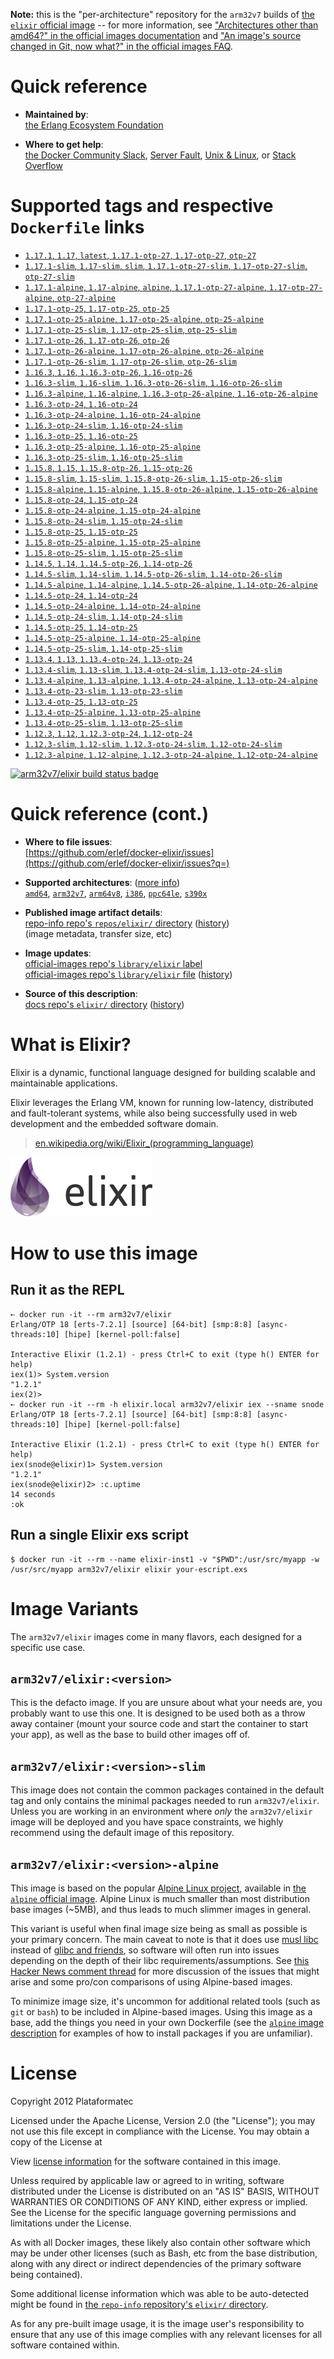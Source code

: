 <!--

********************************************************************************

WARNING:

    DO NOT EDIT "elixir/README.md"

    IT IS AUTO-GENERATED

    (from the other files in "elixir/" combined with a set of templates)

********************************************************************************

-->

**Note:** this is the "per-architecture" repository for the `arm32v7` builds of [the `elixir` official image](https://hub.docker.com/_/elixir) -- for more information, see ["Architectures other than amd64?" in the official images documentation](https://github.com/docker-library/official-images#architectures-other-than-amd64) and ["An image's source changed in Git, now what?" in the official images FAQ](https://github.com/docker-library/faq#an-images-source-changed-in-git-now-what).

# Quick reference

-	**Maintained by**:  
	[the Erlang Ecosystem Foundation](https://github.com/erlef/docker-elixir)

-	**Where to get help**:  
	[the Docker Community Slack](https://dockr.ly/comm-slack), [Server Fault](https://serverfault.com/help/on-topic), [Unix & Linux](https://unix.stackexchange.com/help/on-topic), or [Stack Overflow](https://stackoverflow.com/help/on-topic)

# Supported tags and respective `Dockerfile` links

-	[`1.17.1`, `1.17`, `latest`, `1.17.1-otp-27`, `1.17-otp-27`, `otp-27`](https://github.com/erlef/docker-elixir/blob/3823cde382a1926c8ee01dcd16e30d03224a202a/1.17/Dockerfile)
-	[`1.17.1-slim`, `1.17-slim`, `slim`, `1.17.1-otp-27-slim`, `1.17-otp-27-slim`, `otp-27-slim`](https://github.com/erlef/docker-elixir/blob/3823cde382a1926c8ee01dcd16e30d03224a202a/1.17/slim/Dockerfile)
-	[`1.17.1-alpine`, `1.17-alpine`, `alpine`, `1.17.1-otp-27-alpine`, `1.17-otp-27-alpine`, `otp-27-alpine`](https://github.com/erlef/docker-elixir/blob/3823cde382a1926c8ee01dcd16e30d03224a202a/1.17/alpine/Dockerfile)
-	[`1.17.1-otp-25`, `1.17-otp-25`, `otp-25`](https://github.com/erlef/docker-elixir/blob/3823cde382a1926c8ee01dcd16e30d03224a202a/1.17/otp-25/Dockerfile)
-	[`1.17.1-otp-25-alpine`, `1.17-otp-25-alpine`, `otp-25-alpine`](https://github.com/erlef/docker-elixir/blob/3823cde382a1926c8ee01dcd16e30d03224a202a/1.17/otp-25-alpine/Dockerfile)
-	[`1.17.1-otp-25-slim`, `1.17-otp-25-slim`, `otp-25-slim`](https://github.com/erlef/docker-elixir/blob/3823cde382a1926c8ee01dcd16e30d03224a202a/1.17/otp-25-slim/Dockerfile)
-	[`1.17.1-otp-26`, `1.17-otp-26`, `otp-26`](https://github.com/erlef/docker-elixir/blob/3823cde382a1926c8ee01dcd16e30d03224a202a/1.17/otp-26/Dockerfile)
-	[`1.17.1-otp-26-alpine`, `1.17-otp-26-alpine`, `otp-26-alpine`](https://github.com/erlef/docker-elixir/blob/3823cde382a1926c8ee01dcd16e30d03224a202a/1.17/otp-26-alpine/Dockerfile)
-	[`1.17.1-otp-26-slim`, `1.17-otp-26-slim`, `otp-26-slim`](https://github.com/erlef/docker-elixir/blob/3823cde382a1926c8ee01dcd16e30d03224a202a/1.17/otp-26-slim/Dockerfile)
-	[`1.16.3`, `1.16`, `1.16.3-otp-26`, `1.16-otp-26`](https://github.com/erlef/docker-elixir/blob/f749dfb8a5b1e6945b2369e143107b9ad3b16664/1.16/Dockerfile)
-	[`1.16.3-slim`, `1.16-slim`, `1.16.3-otp-26-slim`, `1.16-otp-26-slim`](https://github.com/erlef/docker-elixir/blob/f749dfb8a5b1e6945b2369e143107b9ad3b16664/1.16/slim/Dockerfile)
-	[`1.16.3-alpine`, `1.16-alpine`, `1.16.3-otp-26-alpine`, `1.16-otp-26-alpine`](https://github.com/erlef/docker-elixir/blob/f749dfb8a5b1e6945b2369e143107b9ad3b16664/1.16/alpine/Dockerfile)
-	[`1.16.3-otp-24`, `1.16-otp-24`](https://github.com/erlef/docker-elixir/blob/f749dfb8a5b1e6945b2369e143107b9ad3b16664/1.16/otp-24/Dockerfile)
-	[`1.16.3-otp-24-alpine`, `1.16-otp-24-alpine`](https://github.com/erlef/docker-elixir/blob/f749dfb8a5b1e6945b2369e143107b9ad3b16664/1.16/otp-24-alpine/Dockerfile)
-	[`1.16.3-otp-24-slim`, `1.16-otp-24-slim`](https://github.com/erlef/docker-elixir/blob/f749dfb8a5b1e6945b2369e143107b9ad3b16664/1.16/otp-24-slim/Dockerfile)
-	[`1.16.3-otp-25`, `1.16-otp-25`](https://github.com/erlef/docker-elixir/blob/f749dfb8a5b1e6945b2369e143107b9ad3b16664/1.16/otp-25/Dockerfile)
-	[`1.16.3-otp-25-alpine`, `1.16-otp-25-alpine`](https://github.com/erlef/docker-elixir/blob/f749dfb8a5b1e6945b2369e143107b9ad3b16664/1.16/otp-25-alpine/Dockerfile)
-	[`1.16.3-otp-25-slim`, `1.16-otp-25-slim`](https://github.com/erlef/docker-elixir/blob/f749dfb8a5b1e6945b2369e143107b9ad3b16664/1.16/otp-25-slim/Dockerfile)
-	[`1.15.8`, `1.15`, `1.15.8-otp-26`, `1.15-otp-26`](https://github.com/erlef/docker-elixir/blob/f749dfb8a5b1e6945b2369e143107b9ad3b16664/1.15/Dockerfile)
-	[`1.15.8-slim`, `1.15-slim`, `1.15.8-otp-26-slim`, `1.15-otp-26-slim`](https://github.com/erlef/docker-elixir/blob/f749dfb8a5b1e6945b2369e143107b9ad3b16664/1.15/slim/Dockerfile)
-	[`1.15.8-alpine`, `1.15-alpine`, `1.15.8-otp-26-alpine`, `1.15-otp-26-alpine`](https://github.com/erlef/docker-elixir/blob/f749dfb8a5b1e6945b2369e143107b9ad3b16664/1.15/alpine/Dockerfile)
-	[`1.15.8-otp-24`, `1.15-otp-24`](https://github.com/erlef/docker-elixir/blob/f749dfb8a5b1e6945b2369e143107b9ad3b16664/1.15/otp-24/Dockerfile)
-	[`1.15.8-otp-24-alpine`, `1.15-otp-24-alpine`](https://github.com/erlef/docker-elixir/blob/f749dfb8a5b1e6945b2369e143107b9ad3b16664/1.15/otp-24-alpine/Dockerfile)
-	[`1.15.8-otp-24-slim`, `1.15-otp-24-slim`](https://github.com/erlef/docker-elixir/blob/f749dfb8a5b1e6945b2369e143107b9ad3b16664/1.15/otp-24-slim/Dockerfile)
-	[`1.15.8-otp-25`, `1.15-otp-25`](https://github.com/erlef/docker-elixir/blob/f749dfb8a5b1e6945b2369e143107b9ad3b16664/1.15/otp-25/Dockerfile)
-	[`1.15.8-otp-25-alpine`, `1.15-otp-25-alpine`](https://github.com/erlef/docker-elixir/blob/f749dfb8a5b1e6945b2369e143107b9ad3b16664/1.15/otp-25-alpine/Dockerfile)
-	[`1.15.8-otp-25-slim`, `1.15-otp-25-slim`](https://github.com/erlef/docker-elixir/blob/f749dfb8a5b1e6945b2369e143107b9ad3b16664/1.15/otp-25-slim/Dockerfile)
-	[`1.14.5`, `1.14`, `1.14.5-otp-26`, `1.14-otp-26`](https://github.com/erlef/docker-elixir/blob/b8a45e284e0032a25e993ff60a8c6ea733848ad1/1.14/Dockerfile)
-	[`1.14.5-slim`, `1.14-slim`, `1.14.5-otp-26-slim`, `1.14-otp-26-slim`](https://github.com/erlef/docker-elixir/blob/b8a45e284e0032a25e993ff60a8c6ea733848ad1/1.14/slim/Dockerfile)
-	[`1.14.5-alpine`, `1.14-alpine`, `1.14.5-otp-26-alpine`, `1.14-otp-26-alpine`](https://github.com/erlef/docker-elixir/blob/b8a45e284e0032a25e993ff60a8c6ea733848ad1/1.14/alpine/Dockerfile)
-	[`1.14.5-otp-24`, `1.14-otp-24`](https://github.com/erlef/docker-elixir/blob/af8772135e126d906a96b347d83af796c55bd181/1.14/otp-24/Dockerfile)
-	[`1.14.5-otp-24-alpine`, `1.14-otp-24-alpine`](https://github.com/erlef/docker-elixir/blob/af8772135e126d906a96b347d83af796c55bd181/1.14/otp-24-alpine/Dockerfile)
-	[`1.14.5-otp-24-slim`, `1.14-otp-24-slim`](https://github.com/erlef/docker-elixir/blob/af8772135e126d906a96b347d83af796c55bd181/1.14/otp-24-slim/Dockerfile)
-	[`1.14.5-otp-25`, `1.14-otp-25`](https://github.com/erlef/docker-elixir/blob/af8772135e126d906a96b347d83af796c55bd181/1.14/otp-25/Dockerfile)
-	[`1.14.5-otp-25-alpine`, `1.14-otp-25-alpine`](https://github.com/erlef/docker-elixir/blob/af8772135e126d906a96b347d83af796c55bd181/1.14/otp-25-alpine/Dockerfile)
-	[`1.14.5-otp-25-slim`, `1.14-otp-25-slim`](https://github.com/erlef/docker-elixir/blob/af8772135e126d906a96b347d83af796c55bd181/1.14/otp-25-slim/Dockerfile)
-	[`1.13.4`, `1.13`, `1.13.4-otp-24`, `1.13-otp-24`](https://github.com/erlef/docker-elixir/blob/328f4c09d39b06502a90fa0c5bb30d6972593fac/1.13/Dockerfile)
-	[`1.13.4-slim`, `1.13-slim`, `1.13.4-otp-24-slim`, `1.13-otp-24-slim`](https://github.com/erlef/docker-elixir/blob/328f4c09d39b06502a90fa0c5bb30d6972593fac/1.13/slim/Dockerfile)
-	[`1.13.4-alpine`, `1.13-alpine`, `1.13.4-otp-24-alpine`, `1.13-otp-24-alpine`](https://github.com/erlef/docker-elixir/blob/328f4c09d39b06502a90fa0c5bb30d6972593fac/1.13/alpine/Dockerfile)
-	[`1.13.4-otp-23-slim`, `1.13-otp-23-slim`](https://github.com/erlef/docker-elixir/blob/2bc3fd2b7218d6958c766c42b86e259949b56b95/1.13/otp-23-slim/Dockerfile)
-	[`1.13.4-otp-25`, `1.13-otp-25`](https://github.com/erlef/docker-elixir/blob/253f56764ed34d41e4279cb741d84dcb4b284a55/1.13/otp-25/Dockerfile)
-	[`1.13.4-otp-25-alpine`, `1.13-otp-25-alpine`](https://github.com/erlef/docker-elixir/blob/253f56764ed34d41e4279cb741d84dcb4b284a55/1.13/otp-25-alpine/Dockerfile)
-	[`1.13.4-otp-25-slim`, `1.13-otp-25-slim`](https://github.com/erlef/docker-elixir/blob/253f56764ed34d41e4279cb741d84dcb4b284a55/1.13/otp-25-slim/Dockerfile)
-	[`1.12.3`, `1.12`, `1.12.3-otp-24`, `1.12-otp-24`](https://github.com/erlef/docker-elixir/blob/a7a9a8ecd02b6e31e93cfa13d8c18de0328f6e1a/1.12/Dockerfile)
-	[`1.12.3-slim`, `1.12-slim`, `1.12.3-otp-24-slim`, `1.12-otp-24-slim`](https://github.com/erlef/docker-elixir/blob/a7a9a8ecd02b6e31e93cfa13d8c18de0328f6e1a/1.12/slim/Dockerfile)
-	[`1.12.3-alpine`, `1.12-alpine`, `1.12.3-otp-24-alpine`, `1.12-otp-24-alpine`](https://github.com/erlef/docker-elixir/blob/a7a9a8ecd02b6e31e93cfa13d8c18de0328f6e1a/1.12/alpine/Dockerfile)

[![arm32v7/elixir build status badge](https://img.shields.io/jenkins/s/https/doi-janky.infosiftr.net/job/multiarch/job/arm32v7/job/elixir.svg?label=arm32v7/elixir%20%20build%20job)](https://doi-janky.infosiftr.net/job/multiarch/job/arm32v7/job/elixir/)

# Quick reference (cont.)

-	**Where to file issues**:  
	[https://github.com/erlef/docker-elixir/issues](https://github.com/erlef/docker-elixir/issues?q=)

-	**Supported architectures**: ([more info](https://github.com/docker-library/official-images#architectures-other-than-amd64))  
	[`amd64`](https://hub.docker.com/r/amd64/elixir/), [`arm32v7`](https://hub.docker.com/r/arm32v7/elixir/), [`arm64v8`](https://hub.docker.com/r/arm64v8/elixir/), [`i386`](https://hub.docker.com/r/i386/elixir/), [`ppc64le`](https://hub.docker.com/r/ppc64le/elixir/), [`s390x`](https://hub.docker.com/r/s390x/elixir/)

-	**Published image artifact details**:  
	[repo-info repo's `repos/elixir/` directory](https://github.com/docker-library/repo-info/blob/master/repos/elixir) ([history](https://github.com/docker-library/repo-info/commits/master/repos/elixir))  
	(image metadata, transfer size, etc)

-	**Image updates**:  
	[official-images repo's `library/elixir` label](https://github.com/docker-library/official-images/issues?q=label%3Alibrary%2Felixir)  
	[official-images repo's `library/elixir` file](https://github.com/docker-library/official-images/blob/master/library/elixir) ([history](https://github.com/docker-library/official-images/commits/master/library/elixir))

-	**Source of this description**:  
	[docs repo's `elixir/` directory](https://github.com/docker-library/docs/tree/master/elixir) ([history](https://github.com/docker-library/docs/commits/master/elixir))

# What is Elixir?

Elixir is a dynamic, functional language designed for building scalable and maintainable applications.

Elixir leverages the Erlang VM, known for running low-latency, distributed and fault-tolerant systems, while also being successfully used in web development and the embedded software domain.

> [en.wikipedia.org/wiki/Elixir_(programming_language)](https://en.wikipedia.org/wiki/Elixir_%28programming_language%29)

![logo](https://raw.githubusercontent.com/docker-library/docs/f3ee5318992592f987a289cd72d63ac1807f569d/elixir/logo.png)

# How to use this image

## Run it as the REPL

```console
➸ docker run -it --rm arm32v7/elixir
Erlang/OTP 18 [erts-7.2.1] [source] [64-bit] [smp:8:8] [async-threads:10] [hipe] [kernel-poll:false]

Interactive Elixir (1.2.1) - press Ctrl+C to exit (type h() ENTER for help)
iex(1)> System.version
"1.2.1"
iex(2)>
➸ docker run -it --rm -h elixir.local arm32v7/elixir iex --sname snode
Erlang/OTP 18 [erts-7.2.1] [source] [64-bit] [smp:8:8] [async-threads:10] [hipe] [kernel-poll:false]

Interactive Elixir (1.2.1) - press Ctrl+C to exit (type h() ENTER for help)
iex(snode@elixir)1> System.version
"1.2.1"
iex(snode@elixir)2> :c.uptime
14 seconds
:ok
```

## Run a single Elixir exs script

```console
$ docker run -it --rm --name elixir-inst1 -v "$PWD":/usr/src/myapp -w /usr/src/myapp arm32v7/elixir elixir your-escript.exs
```

# Image Variants

The `arm32v7/elixir` images come in many flavors, each designed for a specific use case.

## `arm32v7/elixir:<version>`

This is the defacto image. If you are unsure about what your needs are, you probably want to use this one. It is designed to be used both as a throw away container (mount your source code and start the container to start your app), as well as the base to build other images off of.

## `arm32v7/elixir:<version>-slim`

This image does not contain the common packages contained in the default tag and only contains the minimal packages needed to run `arm32v7/elixir`. Unless you are working in an environment where *only* the `arm32v7/elixir` image will be deployed and you have space constraints, we highly recommend using the default image of this repository.

## `arm32v7/elixir:<version>-alpine`

This image is based on the popular [Alpine Linux project](https://alpinelinux.org), available in [the `alpine` official image](https://hub.docker.com/_/alpine). Alpine Linux is much smaller than most distribution base images (~5MB), and thus leads to much slimmer images in general.

This variant is useful when final image size being as small as possible is your primary concern. The main caveat to note is that it does use [musl libc](https://musl.libc.org) instead of [glibc and friends](https://www.etalabs.net/compare_libcs.html), so software will often run into issues depending on the depth of their libc requirements/assumptions. See [this Hacker News comment thread](https://news.ycombinator.com/item?id=10782897) for more discussion of the issues that might arise and some pro/con comparisons of using Alpine-based images.

To minimize image size, it's uncommon for additional related tools (such as `git` or `bash`) to be included in Alpine-based images. Using this image as a base, add the things you need in your own Dockerfile (see the [`alpine` image description](https://hub.docker.com/_/alpine/) for examples of how to install packages if you are unfamiliar).

# License

Copyright 2012 Plataformatec

Licensed under the Apache License, Version 2.0 (the "License"); you may not use this file except in compliance with the License. You may obtain a copy of the License at

View [license information](http://www.apache.org/licenses/LICENSE-2.0) for the software contained in this image.

Unless required by applicable law or agreed to in writing, software distributed under the License is distributed on an "AS IS" BASIS, WITHOUT WARRANTIES OR CONDITIONS OF ANY KIND, either express or implied. See the License for the specific language governing permissions and limitations under the License.

As with all Docker images, these likely also contain other software which may be under other licenses (such as Bash, etc from the base distribution, along with any direct or indirect dependencies of the primary software being contained).

Some additional license information which was able to be auto-detected might be found in [the `repo-info` repository's `elixir/` directory](https://github.com/docker-library/repo-info/tree/master/repos/elixir).

As for any pre-built image usage, it is the image user's responsibility to ensure that any use of this image complies with any relevant licenses for all software contained within.
